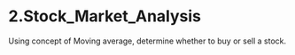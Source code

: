 # 2.Stock_Market_Analysis
 Using concept of Moving average, determine whether to buy or sell a stock.

